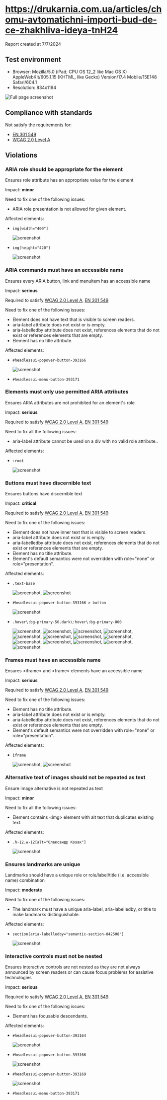 # https://drukarnia.com.ua/articles/chomu-avtomatichni-importi-bud-de-ce-zhakhliva-ideya-tnH24

Report created at 7/7/2024

## Test environment

- Browser: Mozilla/5.0 (iPad; CPU OS 12_2 like Mac OS X) AppleWebKit/605.1.15 (KHTML, like Gecko) Version/17.4 Mobile/15E148 Safari/604.1
- Resolution: 834x1194

![Full page screenshot](screenshots/1-0.jpg)

## Compliance with standards

Not satisfy the requirements for:

- [EN 301 549](https://www.etsi.org/deliver/etsi_en/301500_301599/301549/03.02.01_60/en_301549v030201p.pdf)
- [WCAG 2.0 Level A](https://www.w3.org/TR/WCAG20/)

## Violations

### ARIA role should be appropriate for the element

Ensures role attribute has an appropriate value for the element

Impact: **minor**

Need to fix one of the following issues:

- ARIA role presentation is not allowed for given element.

Affected elements:

- `img[width="400"]`

	![screenshot](screenshots/2-0.jpg)
- `img[height="420"]`

	![screenshot](screenshots/3-0.jpg)

### ARIA commands must have an accessible name

Ensures every ARIA button, link and menuitem has an accessible name

Impact: **serious**

Required to satisfy [WCAG 2.0 Level A](https://www.w3.org/TR/WCAG20/), [EN 301 549](https://www.etsi.org/deliver/etsi_en/301500_301599/301549/03.02.01_60/en_301549v030201p.pdf)

Need to fix one of the following issues:

- Element does not have text that is visible to screen readers.
- aria-label attribute does not exist or is empty.
- aria-labelledby attribute does not exist, references elements that do not exist or references elements that are empty.
- Element has no title attribute.

Affected elements:

- `#headlessui-popover-button-393166`

	![screenshot](screenshots/4-0.jpg)
- `#headlessui-menu-button-393171`

	

### Elements must only use permitted ARIA attributes

Ensures ARIA attributes are not prohibited for an element&#039;s role

Impact: **serious**

Required to satisfy [WCAG 2.0 Level A](https://www.w3.org/TR/WCAG20/), [EN 301 549](https://www.etsi.org/deliver/etsi_en/301500_301599/301549/03.02.01_60/en_301549v030201p.pdf)

Need to fix all the following issues:

- aria-label attribute cannot be used on a div with no valid role attribute..

Affected elements:

- `:root`

	![screenshot](screenshots/6-0.jpg)

### Buttons must have discernible text

Ensures buttons have discernible text

Impact: **critical**

Required to satisfy [WCAG 2.0 Level A](https://www.w3.org/TR/WCAG20/), [EN 301 549](https://www.etsi.org/deliver/etsi_en/301500_301599/301549/03.02.01_60/en_301549v030201p.pdf)

Need to fix one of the following issues:

- Element does not have inner text that is visible to screen readers.
- aria-label attribute does not exist or is empty.
- aria-labelledby attribute does not exist, references elements that do not exist or references elements that are empty.
- Element has no title attribute.
- Element&#039;s default semantics were not overridden with role=&quot;none&quot; or role=&quot;presentation&quot;.

Affected elements:

- `.text-base`

	![screenshot](screenshots/7-0.jpg), ![screenshot](screenshots/7-1.jpg)
- `#headlessui-popover-button-393166 > button`

	![screenshot](screenshots/8-0.jpg)
- `.hover\:bg-primary-50.dark\:hover\:bg-primary-800`

	![screenshot](screenshots/9-0.jpg), ![screenshot](screenshots/9-1.jpg), ![screenshot](screenshots/9-2.jpg), ![screenshot](screenshots/9-3.jpg), ![screenshot](screenshots/9-4.jpg), ![screenshot](screenshots/9-5.jpg), ![screenshot](screenshots/9-6.jpg), ![screenshot](screenshots/9-7.jpg), ![screenshot](screenshots/9-8.jpg), ![screenshot](screenshots/9-9.jpg), ![screenshot](screenshots/9-10.jpg), ![screenshot](screenshots/9-11.jpg), ![screenshot](screenshots/9-12.jpg)

### Frames must have an accessible name

Ensures &lt;iframe&gt; and &lt;frame&gt; elements have an accessible name

Impact: **serious**

Required to satisfy [WCAG 2.0 Level A](https://www.w3.org/TR/WCAG20/), [EN 301 549](https://www.etsi.org/deliver/etsi_en/301500_301599/301549/03.02.01_60/en_301549v030201p.pdf)

Need to fix one of the following issues:

- Element has no title attribute.
- aria-label attribute does not exist or is empty.
- aria-labelledby attribute does not exist, references elements that do not exist or references elements that are empty.
- Element&#039;s default semantics were not overridden with role=&quot;none&quot; or role=&quot;presentation&quot;.

Affected elements:

- `iframe`

	![screenshot](screenshots/10-0.jpg), ![screenshot](screenshots/10-1.jpg)

### Alternative text of images should not be repeated as text

Ensure image alternative is not repeated as text

Impact: **minor**

Need to fix all the following issues:

- Element contains &lt;img&gt; element with alt text that duplicates existing text.

Affected elements:

- `.h-12.w-12[alt="Олександр Козак"]`

	![screenshot](screenshots/11-0.jpg)

### Ensures landmarks are unique

Landmarks should have a unique role or role/label/title (i.e. accessible name) combination

Impact: **moderate**

Need to fix one of the following issues:

- The landmark must have a unique aria-label, aria-labelledby, or title to make landmarks distinguishable.

Affected elements:

- `section[aria-labelledby="semantic-section-842508"]`

	![screenshot](screenshots/12-0.jpg)

### Interactive controls must not be nested

Ensures interactive controls are not nested as they are not always announced by screen readers or can cause focus problems for assistive technologies

Impact: **serious**

Required to satisfy [WCAG 2.0 Level A](https://www.w3.org/TR/WCAG20/), [EN 301 549](https://www.etsi.org/deliver/etsi_en/301500_301599/301549/03.02.01_60/en_301549v030201p.pdf)

Need to fix one of the following issues:

- Element has focusable descendants.

Affected elements:

- `#headlessui-popover-button-393164`

	![screenshot](screenshots/13-0.jpg)
- `#headlessui-popover-button-393166`

	![screenshot](screenshots/14-0.jpg)
- `#headlessui-popover-button-393169`

	![screenshot](screenshots/15-0.jpg)
- `#headlessui-menu-button-393171`

	

